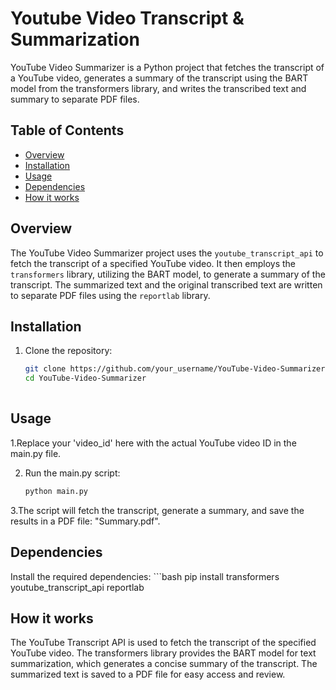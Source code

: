 # Youtube Video Transcript  & Summarization

YouTube Video Summarizer is a Python project that fetches the transcript of a YouTube video, generates a summary of the transcript using the BART model from the transformers library, and writes the transcribed text and summary to separate PDF files.

## Table of Contents
- [Overview](#overview)
- [Installation](#installation)
- [Usage](#usage)
- [Dependencies](#dependencies)
- [How it works](#Howitworks)

## Overview

The YouTube Video Summarizer project uses the `youtube_transcript_api` to fetch the transcript of a specified YouTube video. It then employs the `transformers` library, utilizing the BART model, to generate a summary of the transcript. The summarized text and the original transcribed text are written to separate PDF files using the `reportlab` library.

## Installation

1. Clone the repository:

   ```bash
   git clone https://github.com/your_username/YouTube-Video-Summarizer.git
   cd YouTube-Video-Summarizer
  


## Usage

1.Replace your 'video_id' here with the actual YouTube video ID in the main.py file.

2. Run the main.py script:
   ```bash
   python main.py
3.The script will fetch the transcript, generate a summary, and save the results in a PDF file: "Summary.pdf".

## Dependencies
 Install the required dependencies:
    ```bash
    pip install transformers youtube_transcript_api reportlab
    
## How it works

The YouTube Transcript API is used to fetch the transcript of the specified YouTube video.
The transformers library provides the BART model for text summarization, which generates a concise summary of the transcript.
The summarized text is saved to a PDF file for easy access and review.
